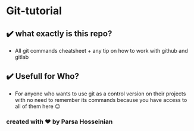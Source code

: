 # Git-tutorial

## ✔️ what exactly is this repo?

- All git commands cheatsheet + any tip on how to work with github and gitlab

## ✔️ Usefull for Who?

- For anyone who wants to use git as a control version on their projects with no need to remember its commands because you have access to all of them here 😉



### created with ❤️ by Parsa Hosseinian

